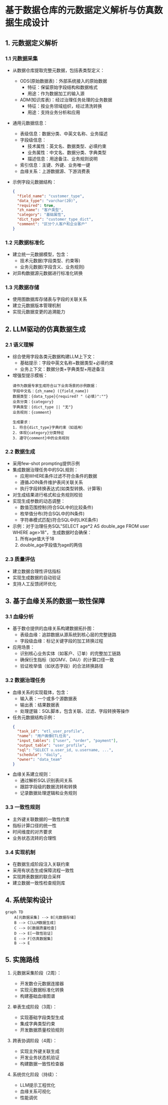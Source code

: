 # 基于数据仓库的元数据定义解析与仿真数据生成设计

## 1. 元数据定义解析

### 1.1 元数据采集
- 从数据仓库提取完整元数据，包括表类型定义：
  - ODS(原始数据表)：外部系统接入的原始数据
    * 特征：保留原始字段结构和数据格式
    * 用途：作为数据加工的输入源
  - ADM(知识库表)：经过治理任务处理的业务数据
    * 特征：按业务领域组织，经过清洗转换
    * 用途：支持业务分析和应用

- 通用元数据信息：
  - 表级信息：数据分类、中英文名称、业务描述
  - 字段级信息：
    * 技术属性：英文名、数据类型、必填约束
    * 业务属性：中文名、数据分类、字典类型
    * 描述信息：用途备注、业务规则说明
  - 索引信息：主键、外键、业务唯一键
  - 血缘关系：上游数据源、下游消费表
- 示例字段元数据结构：
  ```json
  {
    "field_name": "customer_type",
    "data_type": "varchar(20)",
    "required": true,
    "zh_name": "客户类型",
    "category": "基础属性",
    "dict_type": "customer_type_dict",
    "comment": "区分个人客户和企业客户"
  }
  ```

### 1.2 元数据标准化

- 建立统一元数据模型，包含：
  - 技术元数据(字段类型、约束等)
  - 业务元数据(字段含义、业务规则)
- 对异构数据源元数据进行标准化转换

### 1.3 元数据存储
- 使用图数据库存储表与字段的关联关系
- 建立元数据版本管理机制
- 实现元数据变更的追溯能力

## 2. LLM驱动的仿真数据生成

### 2.1 语义理解
- 综合使用字段各类元数据构建LLM上下文：
  - 基础提示：字段中英文名称+数据类型+必填约束
  - 业务上下文：数据分类+字典类型+用途备注
- 增强型提示模板：
  ```
  请作为数据专家生成符合以下业务场景的示例数据：
  字段中文名：{zh_name} ({field_name})
  数据类型：{data_type}{required? " (必填)":""}
  业务分类：{category}
  字典类型：{dict_type || "无"}
  业务规则：{comment}

  生成要求：
  1. 符合{dict_type}字典约束（如适用）
  2. 体现{category}分类特征
  3. 遵守{comment}中的业务规则
  ```

### 2.2 数据生成
- 采用few-shot prompting提供示例
- 集成数据治理任务中的SQL规则：
  - 应用WHERE条件过滤不符合条件的数据
  - 遵循JOIN条件维护表间关联关系
  - 执行字段转换表达式(如类型转换、计算等)
- 对生成结果进行格式和业务规则校验
- 实现生成参数的动态调整：
  - 数值范围控制(符合SQL中的比较条件)
  - 枚举值分布(符合SQL中的IN条件)
  - 字符串模式匹配(符合SQL中的LIKE条件)
- 示例：对于治理任务SQL"SELECT age*2 AS double_age FROM user WHERE age>18"，
  生成数据时会确保：
  1. 所有age值大于18
  2. double_age字段值为age的两倍

### 2.3 质量评估
- 建立数据合理性评估指标
- 实现生成数据的自动验证
- 支持人工反馈闭环优化

## 3. 基于血缘关系的数据一致性保障

### 3.1 血缘分析
- 基于数仓提供的血缘关系构建数据拓扑图：
  - 表级血缘：追踪数据从源系统到核心层的完整链路
  - 字段级血缘：标记关键字段的加工转换过程
- 应用场景：
  - 识别核心业务实体（如客户、订单）的完整加工链路
  - 确保衍生指标（如GMV、DAU）的计算口径一致
  - 验证枚举值（如状态字段）的合法转换路径

### 3.2 数据治理任务
- 血缘关系的实现载体，包含：
  - 输入表：一个或多个源数据表
  - 输出表：结果数据表
  - 处理逻辑：SQL脚本，包含关联、过滤、字段转换等操作
- 任务元数据结构示例：
  ```json
  {
    "task_id": "etl_user_profile",
    "name": "用户画像ETL任务",
    "input_tables": ["user", "order", "payment"],
    "output_table": "user_profile",
    "sql": "SELECT u.user_id, u.username, ...",
    "schedule": "daily",
    "owner": "data_team"
  }
  ```
- 血缘关系建立规则：
  - 通过解析SQL识别表间关系
  - 跟踪字段级的数据流转和转换
  - 记录数据处理逻辑和业务规则

### 3.3 一致性规则
- 主外键关联数据的一致性约束
- 指标计算口径的统一性
- 时间维度的对齐要求
- 业务状态流转的合理性

### 3.4 实现机制
- 在数据生成阶段注入关联约束
- 采用有状态生成保障流程一致性
- 实现跨表数据的联合采样
- 建立数据一致性检查规则库

## 4. 系统架构设计

```mermaid
graph TD
    A[元数据采集] --> B[元数据存储]
    B --> C[LLM数据生成]
    C --> D[数据质量检查]
    D --> E[一致性验证]
    E --> F[仿真数据集]
    B --> E
```

## 5. 实施路线

1. 元数据采集阶段（2周）：
   - 开发数仓元数据连接器
   - 实现元数据标准化转换
   - 构建基础血缘图谱

2. 单表生成阶段（3周）：
   - 实现基础字段类型生成
   - 集成字典类型约束
   - 开发数据质量校验规则

3. 跨表协调阶段（4周）：
   - 实现主外键关联生成
   - 开发业务状态机验证
   - 构建数据一致性检查器

4. 系统优化阶段（持续）：
   - LLM提示工程优化
   - 血缘关系可视化
   - 性能调优